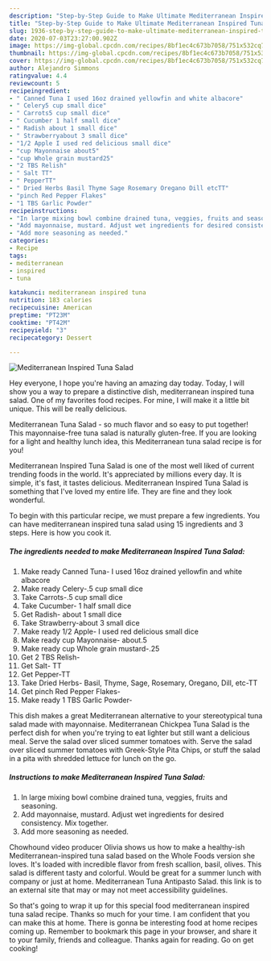 ```yaml
---
description: "Step-by-Step Guide to Make Ultimate Mediterranean Inspired Tuna Salad"
title: "Step-by-Step Guide to Make Ultimate Mediterranean Inspired Tuna Salad"
slug: 1936-step-by-step-guide-to-make-ultimate-mediterranean-inspired-tuna-salad
date: 2020-07-03T23:27:00.902Z
image: https://img-global.cpcdn.com/recipes/8bf1ec4c673b7058/751x532cq70/mediterranean-inspired-tuna-salad-recipe-main-photo.jpg
thumbnail: https://img-global.cpcdn.com/recipes/8bf1ec4c673b7058/751x532cq70/mediterranean-inspired-tuna-salad-recipe-main-photo.jpg
cover: https://img-global.cpcdn.com/recipes/8bf1ec4c673b7058/751x532cq70/mediterranean-inspired-tuna-salad-recipe-main-photo.jpg
author: Alejandro Simmons
ratingvalue: 4.4
reviewcount: 5
recipeingredient:
- " Canned Tuna I used 16oz drained yellowfin and white albacore"
- " Celery5 cup small dice"
- " Carrots5 cup small dice"
- " Cucumber 1 half small dice"
- " Radish about 1 small dice"
- " Strawberryabout 3 small dice"
- "1/2 Apple I used red delicious small dice"
- "cup Mayonnaise about5"
- "cup Whole grain mustard25"
- "2 TBS Relish"
- " Salt TT"
- " PepperTT"
- " Dried Herbs Basil Thyme Sage Rosemary Oregano Dill etcTT"
- "pinch Red Pepper Flakes"
- "1 TBS Garlic Powder"
recipeinstructions:
- "In large mixing bowl combine drained tuna, veggies, fruits and seasoning."
- "Add mayonnaise, mustard. Adjust wet ingredients for desired consistency. Mix together."
- "Add more seasoning as needed."
categories:
- Recipe
tags:
- mediterranean
- inspired
- tuna

katakunci: mediterranean inspired tuna 
nutrition: 183 calories
recipecuisine: American
preptime: "PT23M"
cooktime: "PT42M"
recipeyield: "3"
recipecategory: Dessert

---
```



![Mediterranean Inspired Tuna Salad](https://img-global.cpcdn.com/recipes/8bf1ec4c673b7058/751x532cq70/mediterranean-inspired-tuna-salad-recipe-main-photo.jpg)

Hey everyone, I hope you're having an amazing day today. Today, I will show you a way to prepare a distinctive dish, mediterranean inspired tuna salad. One of my favorites food recipes. For mine, I will make it a little bit unique. This will be really delicious.

Mediterranean Tuna Salad - so much flavor and so easy to put together! This mayonnaise-free tuna salad is naturally gluten-free. If you are looking for a light and healthy lunch idea, this Mediterranean tuna salad recipe is for you!

Mediterranean Inspired Tuna Salad is one of the most well liked of current trending foods in the world. It's appreciated by millions every day. It is simple, it's fast, it tastes delicious. Mediterranean Inspired Tuna Salad is something that I've loved my entire life. They are fine and they look wonderful.


To begin with this particular recipe, we must prepare a few ingredients. You can have mediterranean inspired tuna salad using 15 ingredients and 3 steps. Here is how you cook it.

<!--inarticleads1-->

##### The ingredients needed to make Mediterranean Inspired Tuna Salad:

1. Make ready  Canned Tuna- I used 16oz drained yellowfin and white albacore
1. Make ready  Celery-.5 cup small dice
1. Take  Carrots-.5 cup small dice
1. Take  Cucumber- 1 half small dice
1. Get  Radish- about 1 small dice
1. Take  Strawberry-about 3 small dice
1. Make ready 1/2 Apple- I used red delicious small dice
1. Make ready cup Mayonnaise- about.5
1. Make ready cup Whole grain mustard-.25
1. Get 2 TBS Relish-
1. Get  Salt- TT
1. Get  Pepper-TT
1. Take  Dried Herbs- Basil, Thyme, Sage, Rosemary, Oregano, Dill, etc-TT
1. Get pinch Red Pepper Flakes-
1. Make ready 1 TBS Garlic Powder-


This dish makes a great Mediterranean alternative to your stereotypical tuna salad made with mayonnaise. Mediterranean Chickpea Tuna Salad is the perfect dish for when you&#39;re trying to eat lighter but still want a delicious meal. Serve the salad over sliced summer tomatoes with. Serve the salad over sliced summer tomatoes with Greek-Style Pita Chips, or stuff the salad in a pita with shredded lettuce for lunch on the go. 

<!--inarticleads2-->

##### Instructions to make Mediterranean Inspired Tuna Salad:

1. In large mixing bowl combine drained tuna, veggies, fruits and seasoning.
1. Add mayonnaise, mustard. Adjust wet ingredients for desired consistency. Mix together.
1. Add more seasoning as needed.


Chowhound video producer Olivia shows us how to make a healthy-ish Mediterranean-inspired tuna salad based on the Whole Foods version she loves. It&#39;s loaded with incredible flavor from fresh scallion, basil, olives. This salad is different tasty and colorful. Would be great for a summer lunch with company or just at home. Mediterranean Tuna Antipasto Salad. this link is to an external site that may or may not meet accessibility guidelines. 

So that's going to wrap it up for this special food mediterranean inspired tuna salad recipe. Thanks so much for your time. I am confident that you can make this at home. There is gonna be interesting food at home recipes coming up. Remember to bookmark this page in your browser, and share it to your family, friends and colleague. Thanks again for reading. Go on get cooking!
